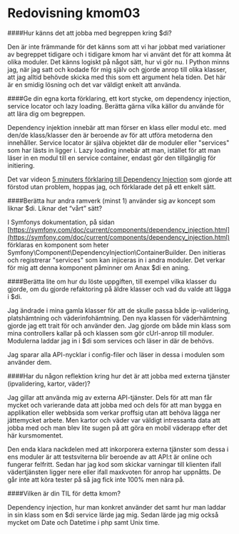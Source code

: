 ---
---
Redovisning kmom03
=========================

####Hur känns det att jobba med begreppen kring $di?

Den är inte främmande för det känns som att vi har jobbat med variationer av begreppet tidigare och i tidigare kmom har vi använt det för att komma åt olika moduler. Det känns logiskt på något sätt, hur vi gör nu. I Python minns jag, när jag satt och kodade för mig själv och gjorde anrop till olika klasser, att jag alltid behövde skicka med this som ett argument hela tiden. Det här är en smidig lösning och det var väldigt enkelt att använda.

####Ge din egna korta förklaring, ett kort stycke, om dependency injection, service locator och lazy loading. Berätta gärna vilka källor du använde för att lära dig om begreppen.

Dependency injektion innebär att man förser en klass eller modul etc. med den/de klass/klasser den är beroende av för att utföra metoderna den innehåller. Service locator är själva objektet där de moduler eller "services" som har lästs in ligger i. Lazy loading innebär att man, istället för att man läser in en modul till en service container, endast gör den tillgänglig för initiering.

Det var videon [5 minuters förklaring till Dependency Injection](https://www.youtube.com/watch?v=IKD2-MAkXyQ) som gjorde att förstod utan problem, hoppas jag, och förklarade det på ett enkelt sätt.

####Berätta hur andra ramverk (minst 1) använder sig av koncept som liknar $di. Liknar det “vårt” sätt?

I Symfonys dokumentation, på sidan [https://symfony.com/doc/current/components/dependency_injection.html](https://symfony.com/doc/current/components/dependency_injection.html) förklaras en komponent som heter Symfony\Component\DependencyInjection\ContainerBuilder. Den initieras och registrerar "services" som kan injiceras in i andra moduler. Det verkar för mig att denna komponent påminner om Anax $di en aning.

####Berätta lite om hur du löste uppgiften, till exempel vilka klasser du gjorde, om du gjorde refaktoring på äldre klasser och vad du valde att lägga i $di.

Jag ändrade i mina gamla klasser för att de skulle passa både ip-validering, platshämtning och väderinfohämtning. Den nya klassen för väderhämtning gjorde jag ett trait för och använder den. Jag gjorde om både min klass som mina controllers kallar på och klassen som gör cUrl-anrop till moduler. Modulerna laddar jag in i $di som services och läser in där de behövs.

Jag sparar alla API-nycklar i config-filer och läser in dessa i modulen som använder dem.

####Har du någon reflektion kring hur det är att jobba med externa tjänster (ipvalidering, kartor, väder)?

Jag gillar att använda mig av externa API-tjänster. Dels för att man får mycket och varierande data att jobba med och dels för att man bygga en applikation eller webbsida som verkar proffsig utan att behöva lägga ner jättemycket arbete. Men kartor och väder var väldigt intressanta data att jobba med och man blev lite sugen på att göra en mobil väderapp efter det här kursmomentet.

Den enda klara nackdelen med att inkorporera externa tjänster som dessa i ens moduler är att testsviterna blir beroende av att API:t är online och fungerar felfritt. Sedan har jag kod som skickar varningar till klienten ifall vädertjänsten ligger nere eller ifall maxkvoten för anrop har uppnåtts. De går inte att köra tester på så jag fick inte 100% men nära på.

####Vilken är din TIL för detta kmom?

Dependency injection, hur man konkret använder det samt hur man laddar in sin klass som en $di service lärde jag mig. Sedan lärde jag mig också mycket om Date och Datetime i php samt Unix time.

